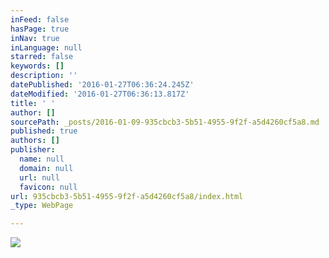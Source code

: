 ```yaml
---
inFeed: false
hasPage: true
inNav: true
inLanguage: null
starred: false
keywords: []
description: ''
datePublished: '2016-01-27T06:36:24.245Z'
dateModified: '2016-01-27T06:36:13.817Z'
title: ' '
author: []
sourcePath: _posts/2016-01-09-935cbcb3-5b51-4955-9f2f-a5d4260cf5a8.md
published: true
authors: []
publisher:
  name: null
  domain: null
  url: null
  favicon: null
url: 935cbcb3-5b51-4955-9f2f-a5d4260cf5a8/index.html
_type: WebPage

---
```

![](https://the-grid-user-content.s3-us-west-2.amazonaws.com/33e81b71-e599-4385-846e-da4c1c892a50.jpg)

#